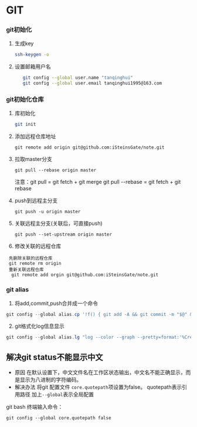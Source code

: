 # GIT

### git初始化

1. 生成key

   ```bash
   ssh-keygen -o
   ```
 
2. 设置邮箱用户名

   ```bash
      git config --global user.name "tanqinghui"
      git config --global user.email tanqinghui1995@163.com
   ```

### git初始化仓库

1. 库初始化

   ```bash
   git init
   ```

2. 添加远程仓库地址

   ```
   git remote add origin git@github.com:iSteinsGate/note.git
   ```

3. 拉取master分支

   ```
   git pull --rebase origin master
   ```

   注意：git pull = git fetch + git merge
   			git pull --rebase = git fetch + git rebase

4. push到远程主分支

   ```
   git push -u origin master
   ```

5. 关联远程主分支(关联后，可直接push)

   ```
   git push --set-upstream origin master
   ```
6. 修改关联的远程仓库
 ```
  先删除关联的远程仓库
  git remote rm origin
  重新关联远程仓库
   git remote add orgin git@github.com:iSteinsGate/note.git
   ```


### git alias

1. 将add,commit,push合并成一个命令

```powershell
git config --global alias.cp '!f() { git add -A && git commit -m "$@" && git push; }; f'
```

2. git格式化log信息显示

```powershell
git config --global alias.lg "log --color --graph --pretty=format:'%Cred%h%Creset -%C(yellow)%d%Creset %s %Cgreen(%cr) %C(bold blue)<%an>%Creset' --abbrev-commit"
```



## 解决git status不能显示中文

- 原因
  在默认设置下，中文文件名在工作区状态输出，中文名不能正确显示，而是显示为八进制的字符编码。
- 解决办法
  将git 配置文件 `core.quotepath`项设置为false。
  quotepath表示引用路径
  加上`--global`表示全局配置

git bash 终端输入命令：

```
git config --global core.quotepath false
```

